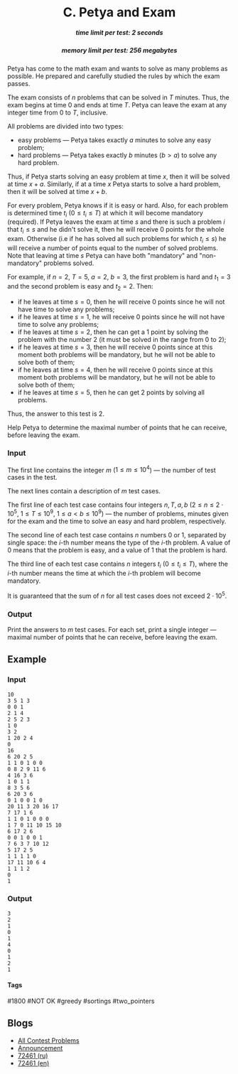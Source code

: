 <h1 style='text-align: center;'> C. Petya and Exam</h1>

<h5 style='text-align: center;'>time limit per test: 2 seconds</h5>
<h5 style='text-align: center;'>memory limit per test: 256 megabytes</h5>

Petya has come to the math exam and wants to solve as many problems as possible. He prepared and carefully studied the rules by which the exam passes.

The exam consists of $n$ problems that can be solved in $T$ minutes. Thus, the exam begins at time $0$ and ends at time $T$. Petya can leave the exam at any integer time from $0$ to $T$, inclusive.

All problems are divided into two types: 

* easy problems — Petya takes exactly $a$ minutes to solve any easy problem;
* hard problems — Petya takes exactly $b$ minutes ($b > a$) to solve any hard problem.

Thus, if Petya starts solving an easy problem at time $x$, then it will be solved at time $x+a$. Similarly, if at a time $x$ Petya starts to solve a hard problem, then it will be solved at time $x+b$.

For every problem, Petya knows if it is easy or hard. Also, for each problem is determined time $t_i$ ($0 \le t_i \le T$) at which it will become mandatory (required). If Petya leaves the exam at time $s$ and there is such a problem $i$ that $t_i \le s$ and he didn't solve it, then he will receive $0$ points for the whole exam. Otherwise (i.e if he has solved all such problems for which $t_i \le s$) he will receive a number of points equal to the number of solved problems. Note that leaving at time $s$ Petya can have both "mandatory" and "non-mandatory" problems solved.

For example, if $n=2$, $T=5$, $a=2$, $b=3$, the first problem is hard and $t_1=3$ and the second problem is easy and $t_2=2$. Then:

* if he leaves at time $s=0$, then he will receive $0$ points since he will not have time to solve any problems;
* if he leaves at time $s=1$, he will receive $0$ points since he will not have time to solve any problems;
* if he leaves at time $s=2$, then he can get a $1$ point by solving the problem with the number $2$ (it must be solved in the range from $0$ to $2$);
* if he leaves at time $s=3$, then he will receive $0$ points since at this moment both problems will be mandatory, but he will not be able to solve both of them;
* if he leaves at time $s=4$, then he will receive $0$ points since at this moment both problems will be mandatory, but he will not be able to solve both of them;
* if he leaves at time $s=5$, then he can get $2$ points by solving all problems.

Thus, the answer to this test is $2$.

Help Petya to determine the maximal number of points that he can receive, before leaving the exam.

### Input

The first line contains the integer $m$ ($1 \le m \le 10^4$) — the number of test cases in the test.

The next lines contain a description of $m$ test cases. 

The first line of each test case contains four integers $n, T, a, b$ ($2 \le n \le 2\cdot10^5$, $1 \le T \le 10^9$, $1 \le a < b \le 10^9$) — the number of problems, minutes given for the exam and the time to solve an easy and hard problem, respectively.

The second line of each test case contains $n$ numbers $0$ or $1$, separated by single space: the $i$-th number means the type of the $i$-th problem. A value of $0$ means that the problem is easy, and a value of $1$ that the problem is hard.

The third line of each test case contains $n$ integers $t_i$ ($0 \le t_i \le T$), where the $i$-th number means the time at which the $i$-th problem will become mandatory.

It is guaranteed that the sum of $n$ for all test cases does not exceed $2\cdot10^5$.

### Output

Print the answers to $m$ test cases. For each set, print a single integer — maximal number of points that he can receive, before leaving the exam.

## Example

### Input


```text
10
3 5 1 3
0 0 1
2 1 4
2 5 2 3
1 0
3 2
1 20 2 4
0
16
6 20 2 5
1 1 0 1 0 0
0 8 2 9 11 6
4 16 3 6
1 0 1 1
8 3 5 6
6 20 3 6
0 1 0 0 1 0
20 11 3 20 16 17
7 17 1 6
1 1 0 1 0 0 0
1 7 0 11 10 15 10
6 17 2 6
0 0 1 0 0 1
7 6 3 7 10 12
5 17 2 5
1 1 1 1 0
17 11 10 6 4
1 1 1 2
0
1
```
### Output


```text
3
2
1
0
1
4
0
1
2
1
```


#### Tags 

#1800 #NOT OK #greedy #sortings #two_pointers 

## Blogs
- [All Contest Problems](../Codeforces_Round_610_(Div._2).md)
- [Announcement](../blogs/Announcement.md)
- [72461 (ru)](../blogs/72461_(ru).md)
- [72461 (en)](../blogs/72461_(en).md)
